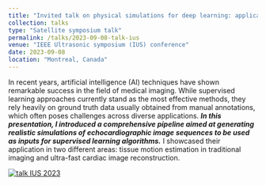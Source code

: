 ```yaml
---
title: "Invited talk on physical simulations for deep learning: applications to image formation and motion estimation "
collection: talks
type: "Satellite symposium talk"
permalink: /talks/2023-09-08-talk-ius
venue: "IEEE Ultrasonic symposium (IUS) conference"
date: 2023-09-08
location: "Montreal, Canada"
---
```


In recent years, artificial intelligence (AI) techniques have shown remarkable success in the field of medical imaging. While supervised learning approaches currently stand as the most effective methods, they rely heavily on ground truth data usually obtained from manual annotations, which often poses challenges across diverse applications. ***In this presentation, I introduced a comprehensive pipeline aimed at generating realistic simulations of echocardiographic image sequences to be used as inputs for supervised learning algorithms.*** I showcased their application in two different areas: tissue motion estimation in traditional imaging and ultra-fast cardiac image reconstruction.


[![talk IUS 2023]("/images/talk_ius_2023.png")]("/files/IEEE_IUS_satellite_symposium_bernard_2023.pdf")



